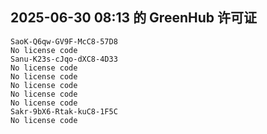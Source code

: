 ## 2025-06-30 08:13 的 GreenHub 许可证
```
SaoK-Q6qw-GV9F-McC8-57D8
No license code
Sanu-K23s-cJqo-dXC8-4D33
No license code
No license code
No license code
No license code
No license code
Sakr-9bX6-Rtak-kuC8-1F5C
No license code
```
